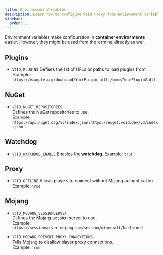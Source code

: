```yaml
---
title: Environment Variables
description: Learn how to configure Void Proxy from environment variables.
sidebar:
  order: 1
---
```


Environment variables make configuration in [**container environments**](/docs/containers/) easier.
However, they might be used from the terminal directly as well.

## Plugins
- `VOID_PLUGINS`
  Defines the list of URLs or paths to load plugins from.
  Example: `https://example.org/download/YourPlugin1.dll;/home/YourPlugin2.dll`
 
## NuGet
- `VOID_NUGET_REPOSITORIES`  
  Defines the NuGet repositories to use.  
  Example: `https://api.nuget.org/v3/index.json;https://nuget.void.dev/v3/index.json`

## Watchdog
- `VOID_WATCHDOG_ENABLE`
  Enables the [**watchdog**](/docs/watchdog).
  Example: `true`

## Proxy
- `VOID_OFFLINE`
  Allows players to connect without Mojang authentication.
  Example: `true`

## Mojang
- `VOID_MOJANG_SESSIONSERVER`  
  Defines the Mojang session server to use.  
  Example: `https://sessionserver.mojang.com/session/minecraft/hasJoined`

- `VOID_MOJANG_PREVENT_PROXY_CONNECTIONS`  
  Tells Mojang to disallow player proxy connections.  
  Example: `true`